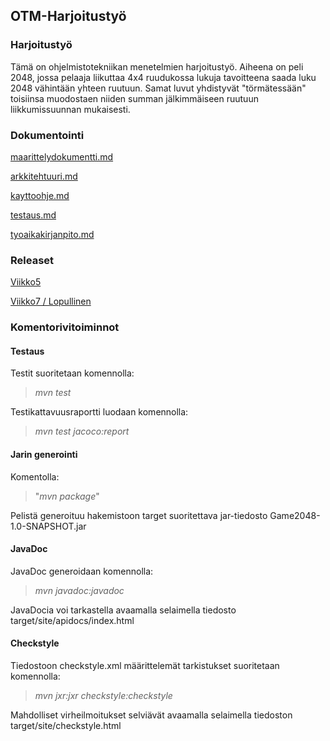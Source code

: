 ## OTM-Harjoitustyö

### Harjoitustyö

Tämä on ohjelmistotekniikan menetelmien harjoitustyö. Aiheena on peli 2048, jossa pelaaja liikuttaa 4x4 ruudukossa lukuja tavoitteena saada luku 2048 vähintään yhteen ruutuun. Samat luvut yhdistyvät "törmätessään" toisiinsa muodostaen niiden summan jälkimmäiseen ruutuun liikkumissuunnan mukaisesti. 

### Dokumentointi

[maarittelydokumentti.md](https://github.com/JukkaRautaoja/otm-harjoitustyo/blob/master/dokumentointi/maarittelydokumentti.md)

[arkkitehtuuri.md](https://github.com/JukkaRautaoja/otm-harjoitustyo/blob/master/dokumentointi/arkkitehtuuri.md)

[kayttoohje.md](https://github.com/JukkaRautaoja/otm-harjoitustyo/blob/master/dokumentointi/kayttoohje.md)

[testaus.md](https://github.com/JukkaRautaoja/otm-harjoitustyo/blob/master/dokumentointi/testaus.md)

[tyoaikakirjanpito.md](https://github.com/JukkaRautaoja/otm-harjoitustyo/blob/master/dokumentointi/tyoaikakirjanpito.md)

### Releaset

[Viikko5](https://github.com/JukkaRautaoja/otm-harjoitustyo/releases/tag/viikko5)

[Viikko7 / Lopullinen](https://github.com/JukkaRautaoja/otm-harjoitustyo/releases/tag/viikko7)

### Komentorivitoiminnot
#### Testaus
Testit suoritetaan komennolla:

> *mvn test*

Testikattavuusraportti luodaan komennolla:

> *mvn test jacoco:report*
####  Jarin generointi

Komentolla:

> "*mvn package*"

Pelistä generoituu hakemistoon target suoritettava jar-tiedosto Game2048-1.0-SNAPSHOT.jar
#### JavaDoc
JavaDoc generoidaan komennolla:

> *mvn javadoc:javadoc*

JavaDocia voi tarkastella avaamalla selaimella tiedosto target/site/apidocs/index.html
#### Checkstyle
Tiedostoon checkstyle.xml määrittelemät tarkistukset suoritetaan komennolla:

> *mvn jxr:jxr checkstyle:checkstyle*
 
Mahdolliset virheilmoitukset selviävät avaamalla selaimella tiedoston target/site/checkstyle.html







